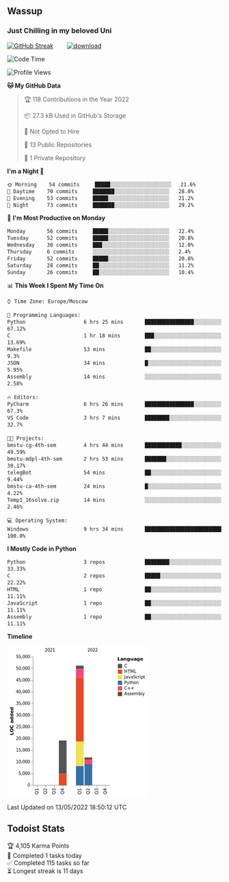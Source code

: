 ## Wassup 
### Just Chilling in my beloved Uni 

<!--
-->

[![GitHub Streak](http://github-readme-streak-stats.herokuapp.com?user=archeoss&theme=shades-of-purple&hide_border=true&date_format=j%20M%5B%20Y%5D)](https://git.io/streak-stats)&nbsp;&nbsp;&nbsp;&nbsp;&nbsp;&nbsp;&nbsp;&nbsp;[![download](https://user-images.githubusercontent.com/68448737/147796309-d8b65b1d-4dde-40d9-b03a-2b42aaa6cd43.jpeg)
](https://bmstu.ru/)

<!--START_SECTION:waka-->
![Code Time](http://img.shields.io/badge/Code%20Time-0%20secs-blue)

![Profile Views](http://img.shields.io/badge/Profile%20Views-2-blue)

**🐱 My GitHub Data** 

> 🏆 118 Contributions in the Year 2022
 > 
> 📦 27.3 kB Used in GitHub's Storage 
 > 
> 🚫 Not Opted to Hire
 > 
> 📜 13 Public Repositories 
 > 
> 🔑 1 Private Repository 
 > 
**I'm a Night 🦉** 

```text
🌞 Morning    54 commits     █████░░░░░░░░░░░░░░░░░░░░   21.6% 
🌆 Daytime    70 commits     ███████░░░░░░░░░░░░░░░░░░   28.0% 
🌃 Evening    53 commits     █████░░░░░░░░░░░░░░░░░░░░   21.2% 
🌙 Night      73 commits     ███████░░░░░░░░░░░░░░░░░░   29.2%

```
📅 **I'm Most Productive on Monday** 

```text
Monday       56 commits     █████░░░░░░░░░░░░░░░░░░░░   22.4% 
Tuesday      52 commits     █████░░░░░░░░░░░░░░░░░░░░   20.8% 
Wednesday    30 commits     ███░░░░░░░░░░░░░░░░░░░░░░   12.0% 
Thursday     6 commits      ░░░░░░░░░░░░░░░░░░░░░░░░░   2.4% 
Friday       52 commits     █████░░░░░░░░░░░░░░░░░░░░   20.8% 
Saturday     28 commits     ██░░░░░░░░░░░░░░░░░░░░░░░   11.2% 
Sunday       26 commits     ██░░░░░░░░░░░░░░░░░░░░░░░   10.4%

```


📊 **This Week I Spent My Time On** 

```text
⌚︎ Time Zone: Europe/Moscow

💬 Programming Languages: 
Python                   6 hrs 25 mins       ████████████████░░░░░░░░░   67.12% 
C                        1 hr 18 mins        ███░░░░░░░░░░░░░░░░░░░░░░   13.69% 
Makefile                 53 mins             ██░░░░░░░░░░░░░░░░░░░░░░░   9.3% 
JSON                     34 mins             █░░░░░░░░░░░░░░░░░░░░░░░░   5.95% 
Assembly                 14 mins             ░░░░░░░░░░░░░░░░░░░░░░░░░   2.58%

🔥 Editors: 
PyCharm                  6 hrs 26 mins       ████████████████░░░░░░░░░   67.3% 
VS Code                  3 hrs 7 mins        ████████░░░░░░░░░░░░░░░░░   32.7%

🐱‍💻 Projects: 
bmstu-cg-4th-sem         4 hrs 44 mins       ████████████░░░░░░░░░░░░░   49.59% 
bmstu-mdpl-4th-sem       2 hrs 53 mins       ███████░░░░░░░░░░░░░░░░░░   30.17% 
telegBot                 54 mins             ██░░░░░░░░░░░░░░░░░░░░░░░   9.44% 
bmstu-ca-4th-sem         24 mins             █░░░░░░░░░░░░░░░░░░░░░░░░   4.22% 
Temp1_16solve.zip        14 mins             ░░░░░░░░░░░░░░░░░░░░░░░░░   2.46%

💻 Operating System: 
Windows                  9 hrs 34 mins       █████████████████████████   100.0%

```

**I Mostly Code in Python** 

```text
Python                   3 repos             ████████░░░░░░░░░░░░░░░░░   33.33% 
C                        2 repos             █████░░░░░░░░░░░░░░░░░░░░   22.22% 
HTML                     1 repo              ██░░░░░░░░░░░░░░░░░░░░░░░   11.11% 
JavaScript               1 repo              ██░░░░░░░░░░░░░░░░░░░░░░░   11.11% 
Assembly                 1 repo              ██░░░░░░░░░░░░░░░░░░░░░░░   11.11%

```


**Timeline**

![Chart not found](https://raw.githubusercontent.com/archeoss/archeoss/master/charts/bar_graph.png) 


 Last Updated on 13/05/2022 18:50:12 UTC
<!--END_SECTION:waka-->

## Todoist Stats

<!-- TODO-IST:START -->
🏆  4,105 Karma Points           
🌸  Completed 1 tasks today           
✅  Completed 115 tasks so far           
⏳  Longest streak is 11 days
<!-- TODO-IST:END -->
